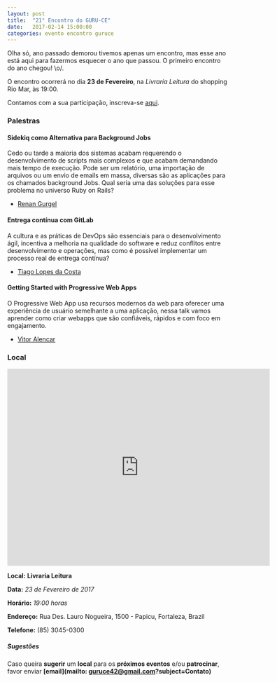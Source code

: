 ```yaml
---
layout: post
title:  "21° Encontro do GURU-CE"
date:   2017-02-14 15:00:00
categories: evento encontro guruce
---
```


Olha só, ano passado demorou tivemos apenas um encontro, mas esse ano está aqui para fazermos esquecer o ano que passou. O primeiro encontro do ano chegou! \o/.

O encontro ocorrerá no dia **23 de Fevereiro**, na _Livraria Leitura_ do shopping Rio Mar, às 19:00.

Contamos com a sua participação, inscreva-se [aqui](http://even.tc/gvkkoh6nbknkpqzz).

### Palestras


#### Sidekiq como Alternativa para Background Jobs

Cedo ou tarde a maioria dos sistemas acabam requerendo o desenvolvimento de scripts mais complexos e que acabam demandando mais tempo de execução. Pode ser um relatório, uma importação de arquivos ou um envio de emails em massa, diversas são as aplicações para os chamados background Jobs. Qual seria uma das soluções para esse problema no universo Ruby on Rails?

- [Renan Gurgel](https://twitter.com/gurgelrenan)


#### Entrega contínua com GitLab

A cultura e as práticas de DevOps são essenciais para o desenvolvimento ágil, incentiva a melhoria na qualidade do software e reduz conflitos entre desenvolvimento e operações, mas como é possível implementar um processo real de entrega contínua?

- [Tiago Lopes da Costa](https://twitter.com/tiagolo)


#### Getting Started with Progressive Web Apps

O Progressive Web App usa recursos modernos da web para oferecer uma experiência de usuário semelhante a uma aplicação, nessa talk vamos aprender como criar webapps que são confiáveis, rápidos e com foco em engajamento.

- [Vitor Alencar](https://twitter.com/vitormalencar)


### Local

<iframe src="https://www.google.com/maps/embed?pb=!1m18!1m12!1m3!1d3981.316164266851!2d-38.47433537609065!3d-3.7411296494958632!2m3!1f0!2f0!3f0!3m2!1i1024!2i768!4f13.1!3m3!1m2!1s0x7c74633df165c69%3A0xd1e1d94fdaff84f0!2sLivraria+Leitura!5e0!3m2!1sen!2sbr!4v1474233491274" width="600" height="450" frameborder="0" style="border:0" allowfullscreen></iframe>

__Local:__ __Livraria Leitura__

__Data:__ _23 de Fevereiro de 2017_

__Horário:__ _19:00 horas_

__Endereço:__ Rua Des. Lauro Nogueira, 1500 - Papicu, Fortaleza, Brazil

__Telefone:__ (85) 3045-0300


##### Sugestões

Caso queira __sugerir__ um __local__ para os __próximos eventos__ e/ou __patrocinar__, favor enviar __[email](mailto:	guruce42@gmail.com?subject=Contato)__
